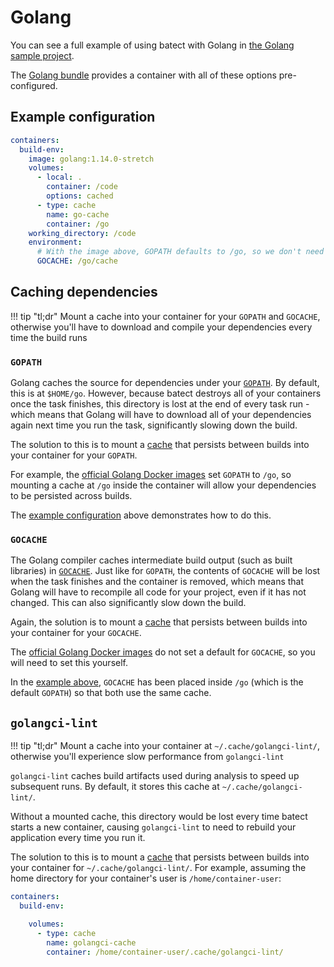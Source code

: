 # Golang

You can see a full example of using batect with Golang in [the Golang sample project](https://github.com/batect/batect-sample-golang).

The [Golang bundle](https://github.com/batect/golang-bundle) provides a container with all of these options pre-configured.

## Example configuration

```yaml
containers:
  build-env:
    image: golang:1.14.0-stretch
    volumes:
      - local: .
        container: /code
        options: cached
      - type: cache
        name: go-cache
        container: /go
    working_directory: /code
    environment:
      # With the image above, GOPATH defaults to /go, so we don't need to set it explicitly.
      GOCACHE: /go/cache
```

## Caching dependencies

!!! tip "tl;dr"
    Mount a cache into your container for your `GOPATH` and `GOCACHE`, otherwise you'll have to download and compile your dependencies every
    time the build runs

### `GOPATH`

Golang caches the source for dependencies under your [`GOPATH`](https://github.com/golang/go/wiki/GOPATH). By default, this is at `$HOME/go`.
However, because batect destroys all of your containers once the task finishes, this directory is lost at the end of every task run - which means that Golang
will have to download all of your dependencies again next time you run the task, significantly slowing down the build.

The solution to this is to mount a [cache](../tips/Performance.md#cache-volumes) that persists between builds into your container for your `GOPATH`.

For example, the [official Golang Docker images](https://hub.docker.com/_/golang) set `GOPATH` to `/go`, so mounting a cache at `/go` inside the container will
allow your dependencies to be persisted across builds.

The [example configuration](#example-configuration) above demonstrates how to do this.

### `GOCACHE`

The Golang compiler caches intermediate build output (such as built libraries) in [`GOCACHE`](https://golang.org/cmd/go/#hdr-Build_and_test_caching).
Just like for `GOPATH`, the contents of `GOCACHE` will be lost when the task finishes and the container is removed, which means that Golang will have to recompile
all code for your project, even if it has not changed. This can also significantly slow down the build.

Again, the solution is to mount a [cache](../tips/Performance.md#cache-volumes) that persists between builds into your container for your `GOCACHE`.

The [official Golang Docker images](https://hub.docker.com/_/golang) do not set a default for `GOCACHE`, so you will need to set this yourself.

In the [example above](#example-configuration), `GOCACHE` has been placed inside `/go` (which is the default `GOPATH`) so that both use the same cache.

## `golangci-lint`

!!! tip "tl;dr"
    Mount a cache into your container at `~/.cache/golangci-lint/`, otherwise you'll experience slow performance from `golangci-lint`

`golangci-lint` caches build artifacts used during analysis to speed up subsequent runs. By default, it stores this cache at `~/.cache/golangci-lint/`.

Without a mounted cache, this directory would be lost every time batect starts a new container, causing `golangci-lint` to need to rebuild your application
every time you run it.

The solution to this is to mount a [cache](../tips/Performance.md#cache-volumes) that persists between builds into your container for `~/.cache/golangci-lint/`.
For example, assuming the home directory for your container's user is `/home/container-user`:

```yaml hl_lines="5-7"
containers:
  build-env:

    volumes:
      - type: cache
        name: golangci-cache
        container: /home/container-user/.cache/golangci-lint/
```
